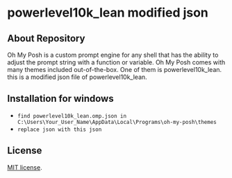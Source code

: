 # powerlevel10k_lean modified json

## About Repository

Oh My Posh is a custom prompt engine for any shell that has the ability to adjust the prompt string with a function or variable. Oh My Posh comes with many themes included out-of-the-box. One of them is powerlevel10k_lean. this is a modified json file of powerlevel10k_lean.

## Installation for windows

- `find powerlevel10k_lean.omp.json in C:\Users\Your_User_Name\AppData\Local\Programs\oh-my-posh\themes`
- `replace json with this json`

## License

[MIT license](https://opensource.org/licenses/MIT).